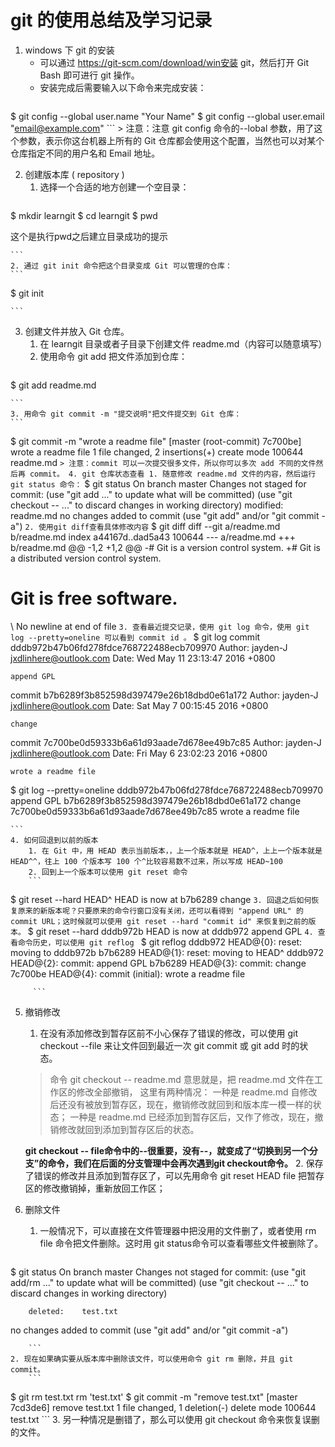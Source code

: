 # git 的使用总结及学习记录

1. windows 下 git 的安装
    - 可以通过 https://git-scm.com/download/win安装 git，然后打开 Git Bash 即可进行 git 操作。
    - 安装完成后需要输入以下命令来完成安装：
    ```
$ git config --global user.name "Your Name"
$ git config --global user.email "email@example.com"
    ```
    > 注意：注意 git config 命令的--lobal 参数，用了这个参数，表示你这台机器上所有的 Git 仓库都会使用这个配置，当然也可以对某个仓库指定不同的用户名和 Email 地址。

2. 创建版本库 ( repository )
    1. 选择一个合适的地方创建一个空目录：
    ```
$ mkdir learngit
$ cd learngit
$ pwd
<!-- /C/Users/J/learngit -->这个是执行pwd之后建立目录成功的提示
    ```
    2. 通过 git init 命令把这个目录变成 Git 可以管理的仓库：
    ```
$ git init 
<!-- 成功后会显示：Initialized empty Git repository in C:/Users/J/learngit/.git/-->
    ```
3. 创建文件并放入 Git 仓库。
    1. 在 learngit 目录或者子目录下创建文件 readme.md（内容可以随意填写）
    2. 使用命令 git add 把文件添加到仓库：
    ```
$ git add readme.md
<!-- 执行上面的命令，没有任何显示，这就对了。没有消息就是好消息-->
    ```
    3. 用命令 git commit -m "提交说明"把文件提交到 Git 仓库：
    ```
$ git commit -m "wrote a readme file"
[master (root-commit) 7c700be] wrote a readme file
1 file changed, 2 insertions(+)
create mode 100644 readme.md
    ```
    > 注意：commit 可以一次提交很多文件，所以你可以多次 add 不同的文件然后再 commit。
4. git 仓库状态查看
    1. 随意修改 readme.md 文件的内容，然后运行 git status 命令：
    ```
$ git status
On branch master
Changes not staged for commit:
(use "git add <file>..." to update what will be committed)
(use "git checkout -- <file>..." to discard changes in working directory)
        modified:   readme.md
no changes added to commit (use "git add" and/or "git commit -a")
    ```
    2. 使用git diff查看具体修改内容
    ```
$ git diff
diff --git a/readme.md b/readme.md
index a44167d..dad5a43 100644
--- a/readme.md
+++ b/readme.md
@@ -1,2 +1,2 @@
-# Git is a version control system.
+# Git is a distributed version control system.
 # Git is free software.
\ No newline at end of file
    ```
    3. 查看最近提交记录，使用 git log 命令，使用 git log --pretty=oneline 可以看到 commit id 。
    ```
$ git log
commit dddb972b47b06fd278fdce768722488ecb709970
Author: jayden-J <jxdlinhere@outlook.com>
Date:   Wed May 11 23:13:47 2016 +0800

    append GPL

commit b7b6289f3b852598d397479e26b18dbd0e61a172
Author: jayden-J <jxdlinhere@outlook.com>
Date:   Sat May 7 00:15:45 2016 +0800

    change

commit 7c700be0d59333b6a61d93aade7d678ee49b7c85
Author: jayden-J <jxdlinhere@outlook.com>
Date:   Fri May 6 23:02:23 2016 +0800

    wrote a readme file

$ git log --pretty=oneline
dddb972b47b06fd278fdce768722488ecb709970 append GPL
b7b6289f3b852598d397479e26b18dbd0e61a172 change
7c700be0d59333b6a61d93aade7d678ee49b7c85 wrote a readme file


    ```
    4. 如何回退到以前的版本
        1. 在 Git 中，用 HEAD 表示当前版本，，上一个版本就是 HEAD^，上上一个版本就是HEAD^^，往上 100 个版本写 100 个^比较容易数不过来，所以写成 HEAD~100
        2. 回到上一个版本可以使用 git reset 命令
        ```
$ git reset --hard HEAD^
HEAD is now at b7b6289 change
        ```
        3. 回退之后如何恢复原来的新版本呢？只要原来的命令行窗口没有关闭，还可以看得到 "append URL" 的commit URL；这时候就可以使用 git reset --hard "commit id" 来恢复到之前的版本。
         ```
$ git reset --hard dddb972b
HEAD is now at dddb972 append GPL
         ```
         4. 查看命令历史，可以使用 git reflog 
         ```
$ git reflog
dddb972 HEAD@{0}: reset: moving to dddb972b
b7b6289 HEAD@{1}: reset: moving to HEAD^
dddb972 HEAD@{2}: commit: append GPL
b7b6289 HEAD@{3}: commit: change
7c700be HEAD@{4}: commit (initial): wrote a readme file

         ```
5. 撤销修改
    1. 在没有添加修改到暂存区前不小心保存了错误的修改，可以使用 git checkout --file 来让文件回到最近一次 git commit 或 git add 时的状态。
    
    > 命令 git checkout -- readme.md 意思就是，把 readme.md 文件在工作区的修改全部撤销，
    > 这里有两种情况：
    > 一种是 readme.md 自修改后还没有被放到暂存区，现在，撤销修改就回到和版本库一模一样的状态；
    > 一种是 readme.md 已经添加到暂存区后，又作了修改，现在，撤销修改就回到添加到暂存区后的状态。

    **git checkout -- file命令中的--很重要，没有--，就变成了“切换到另一个分支”的命令，我们在后面的分支管理中会再次遇到git checkout命令。**
    2. 保存了错误的修改并且添加到暂存区了，可以先用命令 git reset HEAD file 把暂存区的修改撤销掉，重新放回工作区；
6. 删除文件
    1. 一般情况下，可以直接在文件管理器中把没用的文件删了，或者使用 rm file 命令把文件删除。这时用 git status命令可以查看哪些文件被删除了。
        ```
$ git status
On branch master
Changes not staged for commit:
  (use "git add/rm <file>..." to update what will be committed)
  (use "git checkout -- <file>..." to discard changes in working directory)

        deleted:    test.txt

no changes added to commit (use "git add" and/or "git commit -a")

        ```
    2. 现在如果确实要从版本库中删除该文件，可以使用命令 git rm 删除，并且 git commit。
        ```
$ git rm test.txt
rm 'test.txt'
$ git commit -m "remove test.txt"
[master 7cd3de6] remove test.txt
 1 file changed, 1 deletion(-)
 delete mode 100644 test.txt
        ```
    3. 另一种情况是删错了，那么可以使用 git checkout 命令来恢复误删的文件。